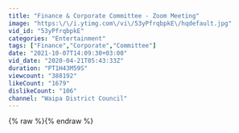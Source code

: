 ```yaml
---
title: "Finance & Corporate Committee - Zoom Meeting"
image: "https:\/\/i.ytimg.com\/vi\/53yPfrqbpkE\/hqdefault.jpg"
vid_id: "53yPfrqbpkE"
categories: "Entertainment"
tags: ["Finance","Corporate","Committee"]
date: "2021-10-07T14:09:30+03:00"
vid_date: "2020-04-21T05:43:33Z"
duration: "PT1H43M59S"
viewcount: "388192"
likeCount: "1679"
dislikeCount: "106"
channel: "Waipa District Council"
---
```

{% raw %}{% endraw %}
